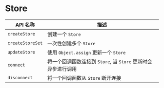 # Store

| API 名称         | 描述                                                          |
| ---------------- | ------------------------------------------------------------- |
| `createStore`    | 创建一个 `Store`                                              |
| `createStoreSet` | 一次性创建多个 `Store`                                        |
| `updateStore`    | 使用 `Object.assign` 更新一个 `Store`                         |
| `connect`        | 将一个回调函数连接到 `Store`, 当 `Store` 更新时会异步进行调用 |
| `disconnect`     | 将一个回调函数从 `Store` 断开连接                             |

